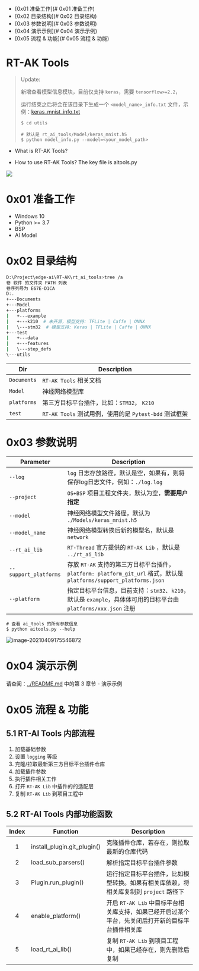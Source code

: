 - [0x01 准备工作](# 0x01 准备工作)
- [0x02 目录结构](# 0x02 目录结构)
- [0x03 参数说明](# 0x03 参数说明)
- [0x04 演示示例](# 0x04 演示示例)
- [0x05 流程 & 功能](# 0x05 流程 & 功能)

# RT-AK Tools

> Update: 
>
> 新增查看模型信息模块，目前仅支持 `keras`，需要 `tensorflow>=2.2`，
>
> 运行结束之后将会在该目录下生成一个 `<model_name>_info.txt` 文件，示例：[keras_mnist_info.txt](./utils/keras_mnist_info.txt)
>
> ```shell
> $ cd utils
> 
> # 默认是 rt_ai_tools/Model/keras_mnist.h5
> $ python model_info.py --model=<your_model_path>
> ```
>

- What is RT-AK Tools?

- How to use RT-AK Tools? The key file is aitools.py

![](https://gitee.com/lebhoryi/PicGoPictureBed/raw/master/img/20210331183423.png)

# 0x01 准备工作

- Windows 10
- Python >= 3.7
- BSP
- AI Model

# 0x02 目录结构

```bash
D:\Project\edge-ai\RT-AK\rt_ai_tools>tree /a
卷 软件 的文件夹 PATH 列表
卷序列号为 E67E-D1CA
D:.
+---Documents
+---Model
+---platforms
|   +---example
|   +---k210  # 未开源，模型支持: TFLite | Caffe | ONNX
|   \---stm32  # 模型支持: Keras | TFLite | Caffe | ONNX
+---test
|   +---data
|   +---features
|   \---step_defs
\---utils
```

| Dir         | Description                                            |
| ----------- | ------------------------------------------------------ |
| `Documents` | `RT-AK Tools` 相关文档                                 |
| `Model`     | 神经网络模型库                                         |
| `platforms` | 第三方目标平台插件，比如：`STM32`， `K210`             |
| `test`      | `RT-AK Tools` 测试用例，使用的是 `Pytest-bdd` 测试框架 |

# 0x03 参数说明

| Parameter             | Description                                                  |
| --------------------- | ------------------------------------------------------------ |
| `--log`               | `log` 日志存放路径，默认是空，如果有，则将保存log日志文件，例如：`./log.log` |
| `--project`           | `OS+BSP` 项目工程文件夹，默认为空，**需要用户指定**          |
| `--model`             | 神经网络模型文件路径，默认为 `./Models/keras_mnist.h5`       |
| `--model_name`        | 神经网络模型转换后新的模型名，默认是 `network`               |
| `--rt_ai_lib`         | `RT-Thread` 官方提供的 `RT-AK Lib` ，默认是 `../rt_ai_lib`   |
| `--support_platforms` | 存放 `RT-AK` 支持的第三方目标平台插件，`platform: platform_git_url` 格式，默认是`platforms/support_platforms.json` |
| `--platform`          | 指定目标平台信息，目前支持：`stm32`、`k210`，默认是 `example`，具体体可用的目标平台由 `platforms/xxx.json` 注册 |

```shell
# 查看 ai_tools 的所有参数信息
$ python aitools.py --help
```

![image-20210409175546872](C:\Users\12813\AppData\Roaming\Typora\typora-user-images\image-20210409175546872.png)

# 0x04 演示示例

请查阅：[../README.md](../README.md) 中的第 3 章节 - 演示示例

# 0x05 流程 & 功能

## 5.1 RT-AI Tools 内部流程

1. 加载基础参数
2. 设置 `logging` 等级
3. 克隆/拉取最新第三方目标平台插件仓库
4. 加载插件参数
5. 执行插件相关工作
6. 打开 `RT-AK Lib` 中插件的的适配层
7. 复制 `RT-AK Lib` 到项目工程中

## 5.2  RT-AI Tools 内部功能函数

| Index | Function                    | Description                                                  |
| :---: | --------------------------- | ------------------------------------------------------------ |
|   1   | install_plugin.git_plugin() | 克隆插件仓库，若存在，则拉取最新的仓库代码                   |
|   2   | load_sub_parsers()          | 解析指定目标平台插件参数                                     |
|   3   | Plugin.run_plugin()         | 运行指定目标平台插件，比如模型转换。如果有相关库依赖，将相关库复制到 `project` 路径下 |
|   4   | enable_platform()           | 开启 `RT-AK Lib` 中目标平台相关库支持，如果已经开启过某个平台，先关闭后打开新的目标平台插件相关库 |
|   5   | load_rt_ai_lib()            | 复制 `RT-AK Lib` 到项目工程中，如果已经存在，则先删除后复制  |

